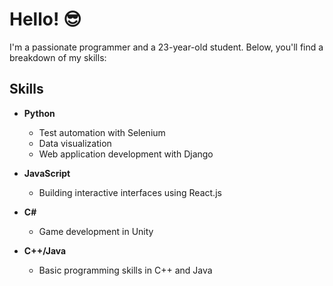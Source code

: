 # Hello! 😎

I'm a passionate programmer and a 23-year-old student. Below, you'll find a breakdown of my skills:

## Skills

- **Python**
  - Test automation with Selenium
  - Data visualization
  - Web application development with Django

- **JavaScript**
  - Building interactive interfaces using React.js

- **C#**
  - Game development in Unity

- **C++/Java**
  - Basic programming skills in C++ and Java
